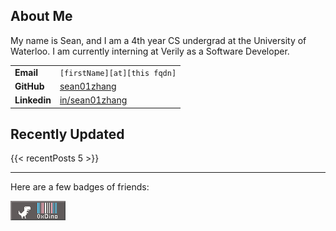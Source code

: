 ## About Me

My name is Sean, and I am a 4th year CS undergrad at the University of Waterloo. I am currently interning at Verily as a Software Developer.

|              |                                                       |
| ------------ | ----------------------------------------------------- |
| **Email**    | `[firstName][at][this fqdn]`                          |
| **GitHub**   | [sean01zhang](https://github.com/sean01zhang)         |
| **Linkedin** | [in/sean01zhang](https://linkedin.com/in/sean01zhang) |
## Recently Updated

{{< recentPosts  5 >}}

---
Here are a few badges of friends:

[![](badges/hxdino.gif)](https://hexadecimaldinosaur.com)


